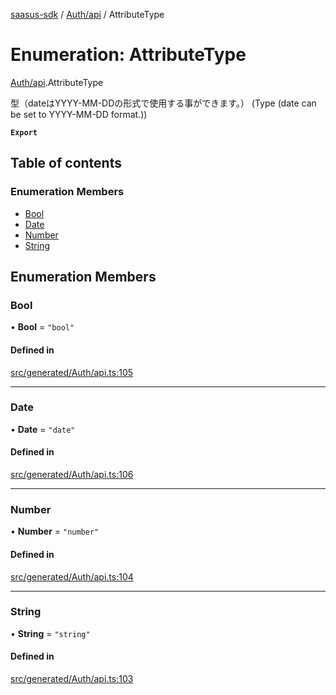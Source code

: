 [saasus-sdk](../README.md) / [Auth/api](../modules/Auth_api.md) / AttributeType

# Enumeration: AttributeType

[Auth/api](../modules/Auth_api.md).AttributeType

型（dateはYYYY-MM-DDの形式で使用する事ができます。） (Type (date can be set to YYYY-MM-DD format.))

**`Export`**

## Table of contents

### Enumeration Members

- [Bool](Auth_api.AttributeType.md#bool)
- [Date](Auth_api.AttributeType.md#date)
- [Number](Auth_api.AttributeType.md#number)
- [String](Auth_api.AttributeType.md#string)

## Enumeration Members

### Bool

• **Bool** = ``"bool"``

#### Defined in

[src/generated/Auth/api.ts:105](https://github.com/saasus-platform/saasus-sdk-javascript/blob/55abc15/src/generated/Auth/api.ts#L105)

___

### Date

• **Date** = ``"date"``

#### Defined in

[src/generated/Auth/api.ts:106](https://github.com/saasus-platform/saasus-sdk-javascript/blob/55abc15/src/generated/Auth/api.ts#L106)

___

### Number

• **Number** = ``"number"``

#### Defined in

[src/generated/Auth/api.ts:104](https://github.com/saasus-platform/saasus-sdk-javascript/blob/55abc15/src/generated/Auth/api.ts#L104)

___

### String

• **String** = ``"string"``

#### Defined in

[src/generated/Auth/api.ts:103](https://github.com/saasus-platform/saasus-sdk-javascript/blob/55abc15/src/generated/Auth/api.ts#L103)
